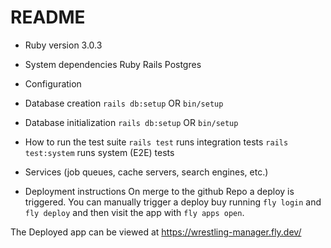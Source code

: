 # README

- Ruby version
  3.0.3

- System dependencies
  Ruby
  Rails
  Postgres

- Configuration

- Database creation
  `rails db:setup` OR `bin/setup`

- Database initialization
  `rails db:setup` OR `bin/setup`

- How to run the test suite
  `rails test` runs integration tests
  `rails test:system` runs system (E2E) tests

- Services (job queues, cache servers, search engines, etc.)

- Deployment instructions
  On merge to the github Repo a deploy is triggered.
  You can manually trigger a deploy buy running `fly login` and `fly deploy` and then visit the app with `fly apps open`.

The Deployed app can be viewed at https://wrestling-manager.fly.dev/
